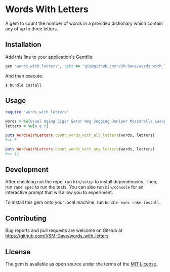 # Words With Letters

A gem to count the number of words in a provided dictionary which contain any of up to three letters.

## Installation

Add this line to your application's Gemfile:

```ruby
gem 'words_with_letters', :git => "git@github.com:VSM-Dave/words_with_letters.git"
```

And then execute:

    $ bundle install

## Usage

```ruby
require "words_with_letters"

words = %w[Usual Aging Cigar Gator Hog Jogging Juniper Mozzarella Lasagna MacDonald Ranger]
letters = %w[a g r]

puts WordsWithLetters.count_words_with_all_letters(words, letters)
#=> 3

puts WordsWithLetters.count_words_with_any_letters(words, letters)
#=> 11
```

## Development

After checking out the repo, run `bin/setup` to install dependencies. Then, run `rake spec` to run the tests. You can
also run `bin/console` for an interactive prompt that will allow you to experiment.

To install this gem onto your local machine, run `bundle exec rake install`.

## Contributing

Bug reports and pull requests are welcome on GitHub at https://github.com/VSM-Dave/words_with_letters.

## License

The gem is available as open source under the terms of the [MIT License](https://opensource.org/licenses/MIT).
